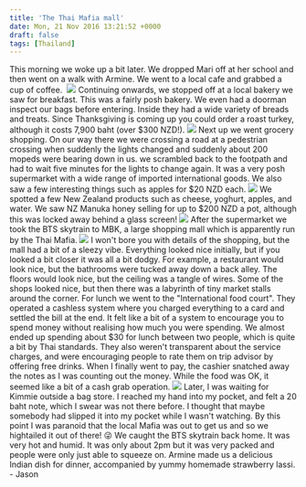 ```yaml
---
title: 'The Thai Mafia mall'
date: Mon, 21 Nov 2016 13:21:52 +0000
draft: false
tags: [Thailand]
---
```


This morning we woke up a bit later. We dropped Mari off at her school and then went on a walk with Armine. We went to a local cafe and grabbed a cup of coffee.  [![](http://jovialdragon.files.wordpress.com/2016/11/wp-image-1426298552jpg.jpg)](http://jovialdragon.files.wordpress.com/2016/11/wp-image-1426298552jpg.jpg) Continuing onwards, we stopped off at a local bakery we saw for breakfast. This was a fairly posh bakery. We even had a doorman inspect our bags before entering. Inside they had a wide variety of breads and treats. Since Thanksgiving is coming up you could order a roast turkey, although it costs 7,900 baht (over $300 NZD!). [![](http://jovialdragon.files.wordpress.com/2016/11/wp-image-33461501jpg.jpg)](http://jovialdragon.files.wordpress.com/2016/11/wp-image-33461501jpg.jpg) Next up we went grocery shopping. On our way there we were crossing a road at a pedestrian crossing when suddenly the lights changed and suddenly about 200 mopeds were bearing down in us. we scrambled back to the footpath and had to wait five minutes for the lights to change again. It was a very posh supermarket with a wide range of imported international goods. We also saw a few interesting things such as apples for $20 NZD each. [![](http://jovialdragon.files.wordpress.com/2016/11/wp-image-1691749193jpg.jpg)](http://jovialdragon.files.wordpress.com/2016/11/wp-image-1691749193jpg.jpg) We spotted a few New Zealand products such as cheese, yoghurt, apples, and water. We saw NZ Manuka honey selling for up to $200 NZD a pot, although this was locked away behind a glass screen! [![](http://jovialdragon.files.wordpress.com/2016/11/wp-image-601249466jpg.jpg)](http://jovialdragon.files.wordpress.com/2016/11/wp-image-601249466jpg.jpg) After the supermarket we took the BTS skytrain to MBK, a large shopping mall which is apparently run by the Thai Mafia. [![](http://jovialdragon.files.wordpress.com/2016/11/wp-image-51199787jpg.jpg)](http://jovialdragon.files.wordpress.com/2016/11/wp-image-51199787jpg.jpg) I won't bore you with details of the shopping, but the mall had a bit of a sleezy vibe. Everything looked nice initially, but if you looked a bit closer it was all a bit dodgy. For example, a restaurant would look nice, but the bathrooms were tucked away down a back alley. The floors would look nice, but the ceiling was a tangle of wires. Some of the shops looked nice, but then there was a labyrinth of tiny market stalls around the corner. For lunch we went to the "International food court". They operated a cashless system where you charged everything to a card and settled the bill at the end. It felt like a bit of a system to encourage you to spend money without realising how much you were spending. We almost ended up spending about $30 for lunch between two people, which is quite a bit by Thai standards. They also weren't transparent about the service charges, and were encouraging people to rate them on trip advisor by offering free drinks. When I finally went to pay, the cashier snatched away the notes as I was counting out the money. While the food was OK, it seemed like a bit of a cash grab operation. [![](http://jovialdragon.files.wordpress.com/2016/11/wp-image-1747968835jpg.jpg)](http://jovialdragon.files.wordpress.com/2016/11/wp-image-1747968835jpg.jpg) Later, I was waiting for Kimmie outside a bag store. I reached my hand into my pocket, and felt a 20 baht note, which I swear was not there before. I thought that maybe somebody had slipped it into my pocket while I wasn't watching. By this point I was paranoid that the local Mafia was out to get us and so we hightailed it out of there! 😜 We caught the BTS skytrain back home. It was very hot and humid. It was only about 2pm but it was very packed and people were only just able to squeeze on. Armine made us a delicious Indian dish for dinner, accompanied by yummy homemade strawberry lassi. - Jason